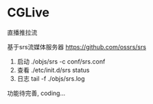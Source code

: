 # CGLive
直播推拉流

基于srs流媒体服务器 https://github.com/ossrs/srs

1. 启动  ./objs/srs -c conf/srs.conf
2. 查看  ./etc/init.d/srs status
3. 日志   tail -f ./objs/srs.log

功能待完善, coding...
